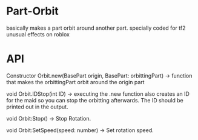 # Part-Orbit
basically makes a part orbit around another part. specially coded for tf2 unusual effects on roblox

# API
Constructor Orbit.new(BasePart origin, BasePart: orbittingPart) -> function that makes the orbittingPart orbit around the origin part

void Orbit.IDStop(int ID) -> executing the .new function also creates an ID for the maid so you can stop the orbitting afterwards. The ID should be printed out in the output.

void Orbit:Stop() -> Stop Rotation.

void Orbit:SetSpeed(speed: number) -> Set rotation speed.
